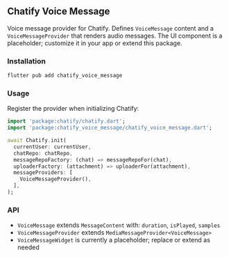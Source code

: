 ## Chatify Voice Message

Voice message provider for Chatify. Defines `VoiceMessage` content and a `VoiceMessageProvider` that renders audio messages. The UI component is a placeholder; customize it in your app or extend this package.

### Installation

```bash
flutter pub add chatify_voice_message
```

### Usage

Register the provider when initializing Chatify:

```dart
import 'package:chatify/chatify.dart';
import 'package:chatify_voice_message/chatify_voice_message.dart';

await Chatify.init(
  currentUser: currentUser,
  chatRepo: chatRepo,
  messageRepoFactory: (chat) => messageRepoFor(chat),
  uploaderFactory: (attachment) => uploaderFor(attachment),
  messageProviders: [
    VoiceMessageProvider(),
  ],
);
```

### API

- `VoiceMessage` extends `MessageContent` with: `duration`, `isPlayed`, `samples`
- `VoiceMessageProvider` extends `MediaMessageProvider<VoiceMessage>`
- `VoiceMessageWidget` is currently a placeholder; replace or extend as needed
